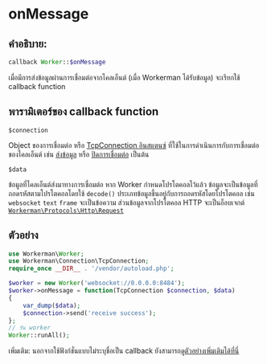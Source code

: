 # onMessage
## คำอธิบาย:
```php
callback Worker::$onMessage
```

เมื่อมีการส่งข้อมูลผ่านการเชื่อมต่อจากไคลเอ็นต์ (เมื่อ Workerman ได้รับข้อมูล) จะเรียกใช้ callback function

## พารามิเตอร์ของ callback function

 ``` $connection ```

Object ของการเชื่อมต่อ หรือ [TcpConnection อินสแตนซ์](../tcp-connection.md) ที่ใช้ในการดำเนินการกับการเชื่อมต่อของไคลเอ็นต์ เช่น [ส่งข้อมูล](../tcp-connection/send.md) หรือ [ปิดการเชื่อมต่อ](../tcp-connection/close.md) เป็นต้น

 ``` $data ```

ข้อมูลที่ไคลเอ็นต์ส่งมาทางการเชื่อมต่อ หาก Worker กำหนดโปรโตคอลไว้แล้ว ข้อมูลจะเป็นข้อมูลที่ถอดรหัสตามโปรโตคอลโดยใช้ `decode()` ประเภทข้อมูลขึ้นอยู่กับการถอดรหัสโดยโปรโตคอล เช่น `websocket` `text` `frame` จะเป็นข้อความ ส่วนข้อมูลจากโปรโตคอล HTTP จะเป็นอ็อบเจกต์ [`Workerman\Protocols\Http\Request`](../http/request.md)

## ตัวอย่าง

```php
use Workerman\Worker;
use Workerman\Connection\TcpConnection;
require_once __DIR__ . '/vendor/autoload.php';

$worker = new Worker('websocket://0.0.0.0:8484');
$worker->onMessage = function(TcpConnection $connection, $data)
{
    var_dump($data);
    $connection->send('receive success');
};
// รัน worker
Worker::runAll();
```

เพิ่มเติม: นอกจากใช้ฟังก์ชั่นแบบไม่ระบุชื่อเป็น callback ยังสามารถ[ดูตัวอย่างเพิ่มเติมได้ที่นี่](../faq/callback_methods.md)
